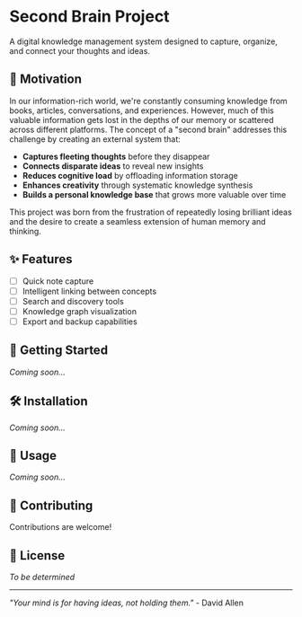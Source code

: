 # Second Brain Project

A digital knowledge management system designed to capture, organize, and connect your thoughts and ideas.

## 🧠 Motivation

In our information-rich world, we're constantly consuming knowledge from books, articles, conversations, and experiences. However, much of this valuable information gets lost in the depths of our memory or scattered across different platforms. The concept of a "second brain" addresses this challenge by creating an external system that:

- **Captures fleeting thoughts** before they disappear
- **Connects disparate ideas** to reveal new insights
- **Reduces cognitive load** by offloading information storage
- **Enhances creativity** through systematic knowledge synthesis
- **Builds a personal knowledge base** that grows more valuable over time

This project was born from the frustration of repeatedly losing brilliant ideas and the desire to create a seamless extension of human memory and thinking.

## ✨ Features

- [ ] Quick note capture
- [ ] Intelligent linking between concepts
- [ ] Search and discovery tools
- [ ] Knowledge graph visualization
- [ ] Export and backup capabilities

## 🚀 Getting Started

_Coming soon..._

## 🛠️ Installation

_Coming soon..._

## 📖 Usage

_Coming soon..._

## 🤝 Contributing

Contributions are welcome!

## 📄 License

_To be determined_

---

_"Your mind is for having ideas, not holding them."_ - David Allen
